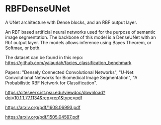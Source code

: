 # RBFDenseUNet
A UNet architecture with Dense blocks, and an RBF output layer.

An RBF based artificial neural networks used for the purpose of semantic image segmentation. The backbone of this model is a DenseUNet with an Rbf output layer. The models allows inference using Bayes Theorem, or Softmax, or both. 

The dataset can be found in this repo: https://github.com/yalaudah/facies_classification_benchmark

Papers: "Densely Connected Convolutional Networks", "U-Net: Convolutional Networks for Biomedical Image Segmentation", "A Probabilistic RBF Network for Classification".

https://citeseerx.ist.psu.edu/viewdoc/download?doi=10.1.1.77.1134&rep=rep1&type=pdf

https://arxiv.org/pdf/1608.06993.pdf

https://arxiv.org/pdf/1505.04597.pdf
